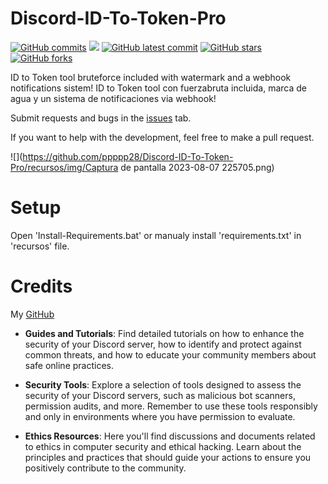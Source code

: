 # Discord-ID-To-Token-Pro
[![GitHub commits](https://badgen.net/github/commits/ppppp28/Discord-ID-To-Token-Pro)](https://GitHub.com/ppppp28/Discord-ID-To-Token-Pro/commit/)
![](https://img.shields.io/github/languages/code-size/ppppp28/Discord-ID-To-Token-Pro)
[![GitHub latest commit](https://badgen.net/github/last-commit/ppppp28/Discord-ID-To-Token-Pro)](https://GitHub.com/ppppp28/Discord-ID-To-Token-Pro/commit/)
[![GitHub stars](https://badgen.net/github/stars/ppppp28/Discord-ID-To-Token-Pro)](https://GitHub.com/ppppp28/Discord-ID-To-Token-Pro/stargazers/)
[![GitHub forks](https://badgen.net/github/forks/ppppp28/Discord-ID-To-Token-Pro)](https://GitHub.com/ppppp28/Discord-ID-To-Token-Pro/network/)

ID to Token tool bruteforce included with watermark and a webhook notifications sistem!
ID to Token tool con fuerzabruta incluida, marca de agua y un sistema de notificaciones via webhook!

Submit requests and bugs in the [issues](https://github.com/ppppp28/Discord-ID-To-Token-Pro/issues) tab.

If you want to help with the development, feel free to make a pull request.


![](https://github.com/ppppp28/Discord-ID-To-Token-Pro/recursos/img/Captura de pantalla 2023-08-07 225705.png)

# Setup
Open 'Install-Requirements.bat' or manualy install 'requirements.txt' in 'recursos' file.

# Credits
My [GitHub](https://github.com/ppppp28/Discord-ID-To-Token-Pro/issues)
- **Guides and Tutorials**: Find detailed tutorials on how to enhance the security of your Discord server, how to identify and protect against common threats, and how to educate your community members about safe online practices.

- **Security Tools**: Explore a selection of tools designed to assess the security of your Discord servers, such as malicious bot scanners, permission audits, and more. Remember to use these tools responsibly and only in environments where you have permission to evaluate.

- **Ethics Resources**: Here you'll find discussions and documents related to ethics in computer security and ethical hacking. Learn about the principles and practices that should guide your actions to ensure you positively contribute to the community.
